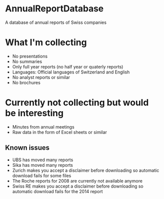 # AnnualReportDatabase
A database of annual reports of Swiss companies

# What I'm collecting
* No presentations
* No summaries
* Only full year reports (no half year or quaterly reports)
* Languages: Official languages of Switzerland and English
* No analyst reports or similar
* No brochures

# Currently not collecting but would be interesting
* Minutes from annual meetings
* Raw data in the form of Excel sheets or similar

## Known issues
* UBS has moved many reports
* Sika has moved many reports
* Zurich makes you accept a disclaimer before downloading so automatic download fails for some files
* The Roche reports for 2008 are currently not available anymore
* Swiss RE makes you accept a disclaimer before downloading so automatic download fails for the 2014 report
